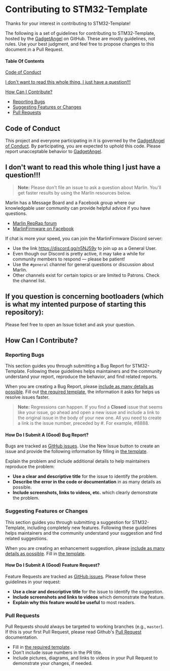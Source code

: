 # Contributing to STM32-Template

Thanks for your interest in contributing to STM32-Template!

The following is a set of guidelines for contributing to STM32-Template, hosted by the [GadgetAngel](https://github.com/GadgetAngel) on GitHub. These are mostly guidelines, not rules. Use your best judgment, and feel free to propose changes to this document in a Pull Request.

#### Table Of Contents

[Code of Conduct](./code-of-conduct.md)

[I don't want to read this whole thing, I just have a question!!!](#i-dont-want-to-read-this-whole-thing-i-just-have-a-question)

[How Can I Contribute?](#how-can-i-contribute)
  * [Reporting Bugs](#reporting-bugs)
  * [Suggesting Features or Changes](#suggesting-features-or-changes)
  * [Pull Requests](#pull-requests)

## Code of Conduct

This project and everyone participating in it is governed by the [GadgetAngel of Conduct](./code-of-conduct.md). By participating, you are expected to uphold this code. Please report unacceptable behavior to [GadgetAngel](mailto:joannmanges@gmail.com).

## I don't want to read this whole thing I just have a question!!!

> **Note:** Please don't file an issue to ask a question about Marlin. You'll get faster results by using the Marlin resources below.

Marlin has a Message Board and a Facebook group where our knowledgable user community can provide helpful advice if you have questions.

* [Marlin RepRap forum](https://reprap.org/forum/list.php?415)
* [MarlinFirmware on Facebook](https://www.facebook.com/groups/1049718498464482/)

If chat is more your speed, you can join the MarlinFirmware Discord server:

* Use the link https://discord.gg/n5NJ59y to join up as a General User.
* Even though our Discord is pretty active, it may take a while for community members to respond &mdash; please be patient!
* Use the `#general` channel for general questions or discussion about Marlin.
* Other channels exist for certain topics or are limited to Patrons. Check the channel list.

## If you question is concerning bootloaders (which is what my intented purpose of starting this repository):

Please feel free to open an Issue ticket and ask your question.

## How Can I Contribute?

### Reporting Bugs

This section guides you through submitting a Bug Report for STM32-Template. Following these guidelines helps maintainers and the community understand your report, reproduce the behavior, and find related reports.

When you are creating a Bug Report, please [include as many details as possible](#how-do-i-submit-a-good-bug-report). Fill out [the required template](./ISSUE_TEMPLATE/bug_report.md), the information it asks for helps us resolve issues faster.

> **Note:** Regressions can happen. If you find a **Closed** issue that seems like your issue, go ahead and open a new issue and include a link to the original issue in the body of your new one. All you need to create a link is the issue number, preceded by #. For example, #8888.

#### How Do I Submit A (Good) Bug Report?

Bugs are tracked as [GitHub issues](https://guides.github.com/features/issues/). Use the New Issue button to create an issue and provide the following information by filling in [the template](./ISSUE_TEMPLATE/bug_report.md).

Explain the problem and include additional details to help maintainers reproduce the problem:

* **Use a clear and descriptive title** for the issue to identify the problem.
* **Describe the error in the code or documentation** in as many details as possible. 
* **Include screenshots, links to videos, etc.** which clearly demonstrate the problem.

### Suggesting Features or Changes

This section guides you through submitting a suggestion for STM32-Template, including completely new features. Following these guidelines helps maintainers and the community understand your suggestion and find related suggestions.

When you are creating an enhancement suggestion, please [include as many details as possible](#how-do-i-submit-a-good-feature-request). Fill in [the template](./ISSUE_TEMPLATE/feature_request.md).

#### How Do I Submit A (Good) Feature Request?

Feature Requests are tracked as [GitHub issues](https://guides.github.com/features/issues/). Please follow these guidelines in your request:

* **Use a clear and descriptive title** for the issue to identify the suggestion.
* **Include screenshots and links to videos** which demonstrate the feature.
* **Explain why this feature would be useful** to most readers.

### Pull Requests

Pull Requests should always be targeted to working branches (e.g., `master`). If this is your first Pull Request, please read Github's [Pull Request](https://help.github.com/articles/creating-a-pull-request/) documentation.

* Fill in [the required template](./pull_request_template.md).
* Don't include issue numbers in the PR title.
* Include pictures, diagrams, and links to videos in your Pull Request to demonstrate your changes, if needed.
